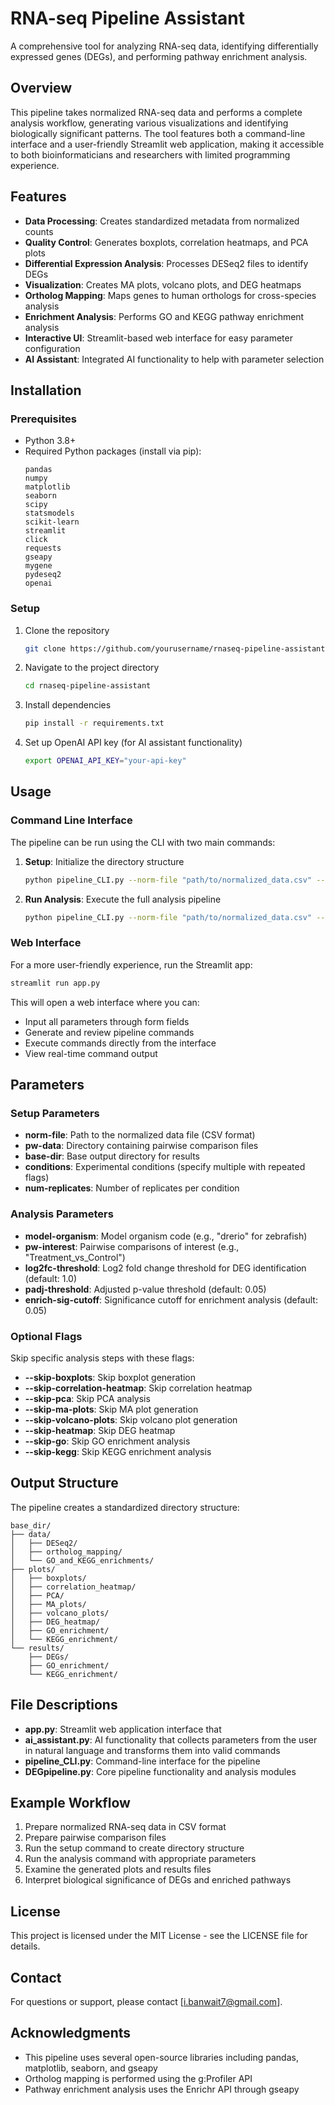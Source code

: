 # RNA-seq Pipeline Assistant

A comprehensive tool for analyzing RNA-seq data, identifying differentially expressed genes (DEGs), and performing pathway enrichment analysis.

## Overview

This pipeline takes normalized RNA-seq data and performs a complete analysis workflow, generating various visualizations and identifying biologically significant patterns. The tool features both a command-line interface and a user-friendly Streamlit web application, making it accessible to both bioinformaticians and researchers with limited programming experience.

## Features

- **Data Processing**: Creates standardized metadata from normalized counts
- **Quality Control**: Generates boxplots, correlation heatmaps, and PCA plots
- **Differential Expression Analysis**: Processes DESeq2 files to identify DEGs
- **Visualization**: Creates MA plots, volcano plots, and DEG heatmaps
- **Ortholog Mapping**: Maps genes to human orthologs for cross-species analysis
- **Enrichment Analysis**: Performs GO and KEGG pathway enrichment analysis
- **Interactive UI**: Streamlit-based web interface for easy parameter configuration
- **AI Assistant**: Integrated AI functionality to help with parameter selection

## Installation

### Prerequisites
- Python 3.8+
- Required Python packages (install via pip):
  ```
  pandas
  numpy
  matplotlib
  seaborn
  scipy
  statsmodels
  scikit-learn
  streamlit
  click
  requests
  gseapy
  mygene
  pydeseq2
  openai
  ```

### Setup
1. Clone the repository
   ```bash
   git clone https://github.com/yourusername/rnaseq-pipeline-assistant.git
   ```
2. Navigate to the project directory
   ```bash
   cd rnaseq-pipeline-assistant
   ```
3. Install dependencies
   ```bash
   pip install -r requirements.txt
   ```
4. Set up OpenAI API key (for AI assistant functionality)
   ```bash
   export OPENAI_API_KEY="your-api-key"
   ```

## Usage

### Command Line Interface

The pipeline can be run using the CLI with two main commands:

1. **Setup**: Initialize the directory structure
   ```bash
   python pipeline_CLI.py --norm-file "path/to/normalized_data.csv" --pw-data "path/to/pairwise_data" --base-dir "output_directory" --num-replicates 3 --conditions "Control" --conditions "Treatment1" --conditions "Treatment2" setup
   ```

2. **Run Analysis**: Execute the full analysis pipeline
   ```bash
   python pipeline_CLI.py --norm-file "path/to/normalized_data.csv" --pw-data "path/to/pairwise_data" --base-dir "output_directory" --num-replicates 3 --conditions "Control" --conditions "Treatment1" --conditions "Treatment2" run-all --model-organism "drerio" --pw-interest "Treatment1_vs_Control" --pw-interest "Treatment2_vs_Control" --log2fc-threshold 1.0 --padj-threshold 0.05 --enrich-sig-cutoff 0.05
   ```

### Web Interface

For a more user-friendly experience, run the Streamlit app:

```bash
streamlit run app.py
```

This will open a web interface where you can:
- Input all parameters through form fields
- Generate and review pipeline commands
- Execute commands directly from the interface
- View real-time command output

## Parameters

### Setup Parameters
- **norm-file**: Path to the normalized data file (CSV format)
- **pw-data**: Directory containing pairwise comparison files
- **base-dir**: Base output directory for results
- **conditions**: Experimental conditions (specify multiple with repeated flags)
- **num-replicates**: Number of replicates per condition

### Analysis Parameters
- **model-organism**: Model organism code (e.g., "drerio" for zebrafish)
- **pw-interest**: Pairwise comparisons of interest (e.g., "Treatment_vs_Control")
- **log2fc-threshold**: Log2 fold change threshold for DEG identification (default: 1.0)
- **padj-threshold**: Adjusted p-value threshold (default: 0.05)
- **enrich-sig-cutoff**: Significance cutoff for enrichment analysis (default: 0.05)

### Optional Flags
Skip specific analysis steps with these flags:
- **--skip-boxplots**: Skip boxplot generation
- **--skip-correlation-heatmap**: Skip correlation heatmap
- **--skip-pca**: Skip PCA analysis
- **--skip-ma-plots**: Skip MA plot generation
- **--skip-volcano-plots**: Skip volcano plot generation
- **--skip-heatmap**: Skip DEG heatmap
- **--skip-go**: Skip GO enrichment analysis
- **--skip-kegg**: Skip KEGG enrichment analysis

## Output Structure

The pipeline creates a standardized directory structure:

```
base_dir/
├── data/
│   ├── DESeq2/
│   ├── ortholog_mapping/
│   └── GO_and_KEGG_enrichments/
├── plots/
│   ├── boxplots/
│   ├── correlation_heatmap/
│   ├── PCA/
│   ├── MA_plots/
│   ├── volcano_plots/
│   ├── DEG_heatmap/
│   ├── GO_enrichment/
│   └── KEGG_enrichment/
└── results/
    ├── DEGs/
    ├── GO_enrichment/
    └── KEGG_enrichment/
```

## File Descriptions

- **app.py**: Streamlit web application interface that  
- **ai_assistant.py**: AI functionality that collects parameters from the user in natural language and transforms them into valid commands 
- **pipeline_CLI.py**: Command-line interface for the pipeline
- **DEGpipeline.py**: Core pipeline functionality and analysis modules

## Example Workflow

1. Prepare normalized RNA-seq data in CSV format
2. Prepare pairwise comparison files 
3. Run the setup command to create directory structure
4. Run the analysis command with appropriate parameters
5. Examine the generated plots and results files
6. Interpret biological significance of DEGs and enriched pathways

## License

This project is licensed under the MIT License - see the LICENSE file for details.

## Contact

For questions or support, please contact [i.banwait7@gmail.com].

## Acknowledgments

- This pipeline uses several open-source libraries including pandas, matplotlib, seaborn, and gseapy
- Ortholog mapping is performed using the g:Profiler API
- Pathway enrichment analysis uses the Enrichr API through gseapy
